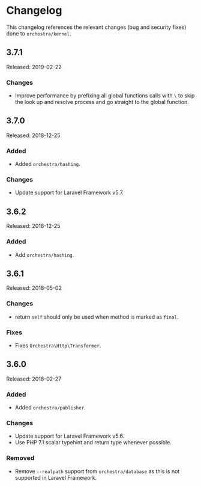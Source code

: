 # Changelog

This changelog references the relevant changes (bug and security fixes) done to `orchestra/kernel`.

## 3.7.1

Released: 2019-02-22

### Changes

* Improve performance by prefixing all global functions calls with `\` to skip the look up and resolve process and go straight to the global function.

## 3.7.0 

Released: 2018-12-25

### Added

* Added `orchestra/hashing`.

### Changes

* Update support for Laravel Framework v5.7.

## 3.6.2

Released: 2018-12-25

### Added

* Add `orchestra/hashing`.

## 3.6.1

Released: 2018-05-02

### Changes

* return `self` should only be used when method is marked as `final`.

### Fixes

* Fixes `Orchestra\Http\Transformer`.

## 3.6.0 

Released: 2018-02-27

### Added

* Added `orchestra/publisher`.

### Changes

* Update support for Laravel Framework v5.6.
* Use PHP 7.1 scalar typehint and return type whenever possible.

### Removed

* Remove `--realpath` support from `orchestra/database` as this is not supported in Laravel Framework.

